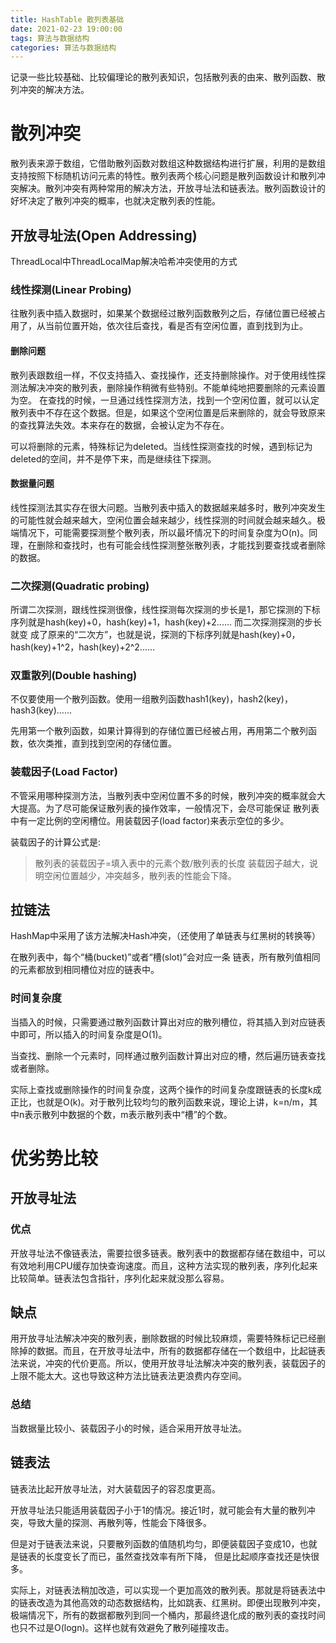 ```yaml
---
title: HashTable 散列表基础
date: 2021-02-23 19:00:00
tags: 算法与数据结构
categories: 算法与数据结构
---
```


记录一些比较基础、比较偏理论的散列表知识，包括散列表的由来、散列函数、散列冲突的解决方法。
<!-- more -->

# 散列冲突
散列表来源于数组，它借助散列函数对数组这种数据结构进行扩展，利用的是数组支持按照下标随机访问元素的特性。散列表两个核心问题是散列函数设计和散列冲突解决。散列冲突有两种常用的解决方法，开放寻址法和链表法。散列函数设计的好坏决定了散列冲突的概率，也就决定散列表的性能。

## 开放寻址法(Open Addressing)
ThreadLocal中ThreadLocalMap解决哈希冲突使用的方式

### 线性探测(Linear Probing)
往散列表中插入数据时，如果某个数据经过散列函数散列之后，存储位置已经被占用了，从当前位置开始，依次往后查找，看是否有空闲位置，直到找到为止。

#### 删除问题
散列表跟数组一样，不仅支持插入、查找操作，还支持删除操作。对于使用线性探测法解决冲突的散列表，删除操作稍微有些特别。不能单纯地把要删除的元素设置为空。
在查找的时候，一旦通过线性探测方法，找到一个空闲位置，就可以认定散列表中不存在这个数据。但是，如果这个空闲位置是后来删除的，就会导致原来的查找算法失效。本来存在的数据，会被认定为不存在。

可以将删除的元素，特殊标记为deleted。当线性探测查找的时候，遇到标记为deleted的空间，并不是停下来，而是继续往下探测。
#### 数据量问题
线性探测法其实存在很大问题。当散列表中插入的数据越来越多时，散列冲突发生的可能性就会越来越大，空闲位置会越来越少，线性探测的时间就会越来越久。极端情况下，可能需要探测整个散列表，所以最坏情况下的时间复杂度为O(n)。同理，在删除和查找时，也有可能会线性探测整张散列表，才能找到要查找或者删除的数据。

### 二次探测(Quadratic probing)
所谓二次探测，跟线性探测很像，线性探测每次探测的步长是1，那它探测的下标序列就是hash(key)+0，hash(key)+1，hash(key)+2......
而二次探测探测的步长就变 成了原来的“二次方”，也就是说，探测的下标序列就是hash(key)+0，hash(key)+1^2，hash(key)+2^2......

### 双重散列(Double hashing)
不仅要使用一个散列函数。使用一组散列函数hash1(key)，hash2(key)，hash3(key)......

先用第一个散列函数，如果计算得到的存储位置已经被占用，再用第二个散列函数，依次类推，直到找到空闲的存储位置。

### 装载因子(Load Factor)
不管采用哪种探测方法，当散列表中空闲位置不多的时候，散列冲突的概率就会大大提高。为了尽可能保证散列表的操作效率，一般情况下，会尽可能保证 散列表中有一定比例的空闲槽位。用装载因子(load factor)来表示空位的多少。

装载因子的计算公式是: 
> 散列表的装载因子=填入表中的元素个数/散列表的长度
装载因子越大，说明空闲位置越少，冲突越多，散列表的性能会下降。

## 拉链法
HashMap中采用了该方法解决Hash冲突，（还使用了单链表与红黑树的转换等）

在散列表中，每个“桶(bucket)”或者“槽(slot)”会对应一条 链表，所有散列值相同的元素都放到相同槽位对应的链表中。

### 时间复杂度
当插入的时候，只需要通过散列函数计算出对应的散列槽位，将其插入到对应链表中即可，所以插入的时间复杂度是O(1)。

当查找、删除一个元素时，同样通过散列函数计算出对应的槽，然后遍历链表查找或者删除。

实际上查找或删除操作的时间复杂度，这两个操作的时间复杂度跟链表的长度k成正比，也就是O(k)。对于散列比较均匀的散列函数来说，理论上讲，k=n/m，其中n表示散列中数据的个数，m表示散列表中“槽”的个数。


# 优劣势比较
## 开放寻址法
### 优点
开放寻址法不像链表法，需要拉很多链表。散列表中的数据都存储在数组中，可以有效地利用CPU缓存加快查询速度。而且，这种方法实现的散列表，序列化起来比较简单。链表法包含指针，序列化起来就没那么容易。

## 缺点
用开放寻址法解决冲突的散列表，删除数据的时候比较麻烦，需要特殊标记已经删除掉的数据。而且，在开放寻址法中，所有的数据都存储在一个数组中，比起链表法来说，冲突的代价更高。所以，使用开放寻址法解决冲突的散列表，装载因子的上限不能太大。这也导致这种方法比链表法更浪费内存空间。
### 总结
当数据量比较小、装载因子小的时候，适合采用开放寻址法。

## 链表法
链表法比起开放寻址法，对大装载因子的容忍度更高。

开放寻址法只能适用装载因子小于1的情况。接近1时，就可能会有大量的散列冲突，导致大量的探测、再散列等，性能会下降很多。

但是对于链表法来说，只要散列函数的值随机均匀，即便装载因子变成10，也就是链表的长度变长了而已，虽然查找效率有所下降， 但是比起顺序查找还是快很多。

实际上，对链表法稍加改造，可以实现一个更加高效的散列表。那就是将链表法中的链表改造为其他高效的动态数据结构，比如跳表、红黑树。即便出现散列冲突，极端情况下，所有的数据都散列到同一个桶内，那最终退化成的散列表的查找时间也只不过是O(logn)。这样也就有效避免了散列碰撞攻击。

